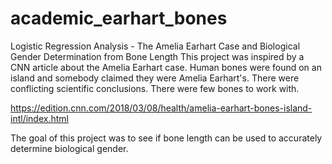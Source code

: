 # academic_earhart_bones

Logistic Regression Analysis - The Amelia Earhart Case and Biological Gender Determination from Bone Length
This project was inspired by a CNN article about the Amelia Earhart case. Human bones were found on an island and somebody claimed they were Amelia Earhart's. There were conflicting scientific conclusions. There were few bones to work with.

https://edition.cnn.com/2018/03/08/health/amelia-earhart-bones-island-intl/index.html

The goal of this project was to see if bone length can be used to accurately determine biological gender.
